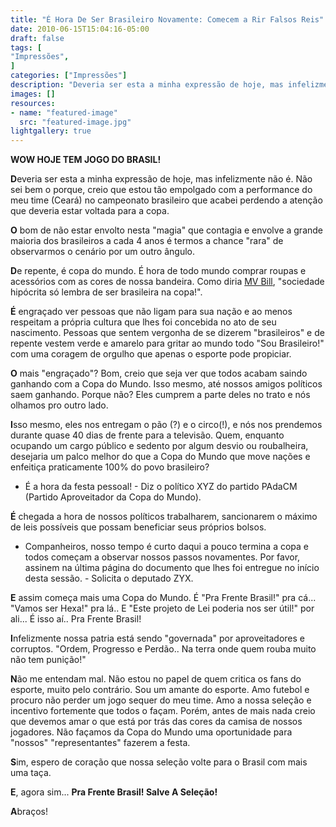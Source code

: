 ```yaml
---
title: "É Hora De Ser Brasileiro Novamente: Comecem a Rir Falsos Reis"
date: 2010-06-15T15:04:16-05:00
draft: false
tags: [
"Impressões",
]
categories: ["Impressões"]
description: "Deveria ser esta a minha expressão de hoje, mas infelizmente não é. Não sei bem o porque, creio que estou tão empolgado com a performance do meu time (Ceará) no campeonato brasileiro que acabei perdendo a atenção que deveria estar voltada para a copa."
images: []
resources:
- name: "featured-image"
  src: "featured-image.jpg"
lightgallery: true
---
```

**WOW HOJE TEM JOGO DO BRASIL!**

**D**everia ser esta a minha expressão de hoje, mas infelizmente não é. Não sei bem o porque, creio que estou tão empolgado com a performance do meu time (Ceará) no campeonato brasileiro que acabei perdendo a atenção que deveria estar voltada para a copa.

<!--more-->

**O** bom de não estar envolto nesta "magia" que contagia e envolve a grande maioria dos brasileiros a cada 4 anos é termos a chance "rara" de observarmos o cenário por um outro ângulo.

**D**e repente, é copa do mundo. É hora de todo mundo comprar roupas e acessórios com as cores de nossa bandeira. Como diria [MV Bill](https://pt.wikipedia.org/wiki/MV_Bill), "sociedade hipócrita só lembra de ser brasileira na copa!".

**É** engraçado ver pessoas que não ligam para sua nação e ao menos respeitam a própria cultura que lhes foi concebida no ato de seu nascimento. Pessoas que sentem vergonha de se dizerem "brasileiros" e de repente vestem verde e amarelo para gritar ao mundo todo "Sou Brasileiro!" com uma coragem de orgulho que apenas o esporte pode propiciar.

**O** mais "engraçado"? Bom, creio que seja ver que todos acabam saindo ganhando com a Copa do Mundo. Isso mesmo, até nossos amigos políticos saem ganhando. Porque não? Eles cumprem a parte deles no trato e nós olhamos pro outro lado.

**I**sso mesmo, eles nos entregam o pão (?) e o circo(!), e nós nos prendemos durante quase 40 dias de frente para a televisão. Quem, enquanto ocupando um cargo público e sedento por algum desvio ou roubalheira, desejaria um palco melhor do que a Copa do Mundo que move nações e enfeitiça praticamente 100% do povo brasileiro?

- É a hora da festa pessoal! - Diz o político XYZ do partido PAdaCM (Partido Aproveitador da Copa do Mundo).

**É** chegada a hora de nossos políticos trabalharem, sancionarem o máximo de leis possíveis que possam beneficiar seus próprios bolsos.

- Companheiros, nosso tempo é curto daqui a pouco termina a copa e todos começam a observar nossos passos novamentes. Por favor, assinem na última página do documento que lhes foi entregue no início desta sessão. - Solicita o deputado ZYX.

**E** assim começa mais uma Copa do Mundo. É "Pra Frente Brasil!" pra cá... "Vamos ser Hexa!" pra lá.. E "Este projeto de Lei poderia nos ser útil!" por ali... É isso aí.. Pra Frente Brasil!

**I**nfelizmente nossa patria está sendo "governada" por aproveitadores e corruptos. "Ordem, Progresso e Perdão.. Na terra onde quem rouba muito não tem punição!"

**N**ão me entendam mal. Não estou no papel de quem critica os fans do esporte, muito pelo contrário. Sou um amante do esporte. Amo futebol e procuro não perder um jogo sequer do meu time. Amo a nossa seleção e incentivo fortemente que todos o façam. Porém, antes de mais nada creio que devemos amar o que está por trás das cores da camisa de nossos jogadores. Não façamos da Copa do Mundo uma oportunidade para "nossos" "representantes" fazerem a festa.

**S**im, espero de coração que nossa seleção volte para o Brasil com mais uma taça.

**E**, agora sim... **Pra Frente Brasil! Salve A Seleção!**

**A**braços!
